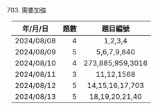 703. 需要加強

|年/月/日          |題數          |題目編號
| --------         | -----:  | :----:  |
|2024/08/08        |4        |1,2,3,4 
|2024/08/09        |5        |5,6,7,9,840
|2024/08/10        |4        |273,885,959,3016
|2024/08/11        |3        |11,12,1568 
|2024/08/12        |5        |14,15,16,17,703 
|2024/08/13        |5        |18,19,20,21,40
